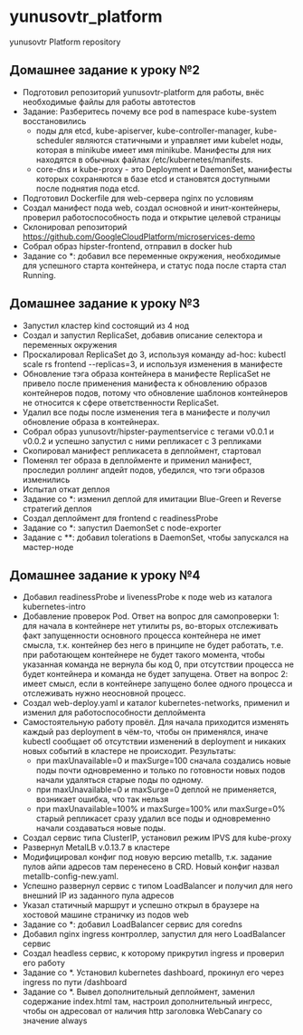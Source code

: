 # yunusovtr_platform
yunusovtr Platform repository

## Домашнее задание к уроку №2

- Подготовил репозиторий yunusovtr-platform для работы, внёс необходимые файлы для работы автотестов
- Задание: Разберитесь почему все pod в namespace kube-system восстановились
  - поды для etcd, kube-apiserver, kube-controller-manager, kube-scheduler являются статичными и управляет ими kubelet ноды, которая в minikube имеет имя minikube. Манифесты для них находятся в обычных файлах /etc/kubernetes/manifests.
  - core-dns и kube-proxy - это Deployment и DaemonSet, манифесты которых сохраняются в базе etcd и становятся доступными после поднятия пода etcd.
- Подготовил Dockerfile для web-сервера nginx по условиям
- Создал манифест пода web, создал основной и инит-контейнеры, проверил работоспособность пода и открытие целевой страницы
- Склонировал репозиторий https://github.com/GoogleCloudPlatform/microservices-demo
- Собрал образ hipster-frontend, отправил в docker hub
- Задание со *: добавил все переменные окружения, необходимые для успешного старта контейнера, и статус пода после старта стал Running.

## Домашнее задание к уроку №3

- Запустил кластер kind состоящий из 4 нод
- Создал и запустил ReplicaSet, добавив описание селектора и переменных окружения
- Проскалировал ReplicaSet до 3, используя команду ad-hoc: kubectl scale rs frontend --replicas=3, и используя изменения в манифесте
- Обновление тэга образа контейнера в манифесте ReplicaSet не привело после применения манифеста к обновлению образов контейнеров подов, потому что обновление шаблонов контейнеров не относится к сфере ответственности ReplicaSet.
- Удалил все поды после изменения тега в манифесте и получил обновление образа в контейнерах.
- Собрал образ yunusovtr/hipster-paymentservice с тегами v0.0.1 и v0.0.2 и успешно запустил с ними репликасет с 3 репликами
- Скопировал манифест репликасета в деплоймент, стартовал
- Поменял тег образа в деплойменте и применил манифест, проследил роллинг апдейт подов, убедился, что тэги образов изменились
- Испытал откат деплоя
- Задание со *: изменил деплой для имитации Blue-Green и Reverse стратегий деплоя
- Создал деплоймент для frontend с readinessProbe
- Задание со *: запустил DaemonSet с node-exporter
- Задание с **: добавил tolerations в DaemonSet, чтобы запускался на мастер-ноде

## Домашнее задание к уроку №4

- Добавил readinessProbe и livenessProbe к подe web из каталога kubernetes-intro
- Добавление проверок Pod. Ответ на вопрос для самопроверки 1: для начала в контейнере нет утилиты ps, во-вторых отслеживать факт запущенности основного процесса контейнера не имет смысла, т.к. контейнер без него в принципе не будет работать, т.е. при работающем контейнере не будет такого момента, чтобы указанная команда не вернула бы код 0, при отсутствии процесса не будет контейнера и команда не будет запущена. Ответ на вопрос 2: имеет смысл, если в контейнере запущено более одного процесса и отслеживать нужно неосновной процесс.
- Создал web-deploy.yaml и каталог kubernetes-networks, применил и изменил для работоспособности деплоймента
- Самостоятельную работу провёл. Для начала приходится изменять каждый раз deployment в чём-то, чтобы он применялся, иначе kubectl сообщает об отсутствии изменений в deployment и никаких новых событий в кластере не происходит. Результаты:
  - при maxUnavailable=0 и maxSurge=100 сначала создались новые поды почти одновременно и только по готовности новых подов начали удаляться старые поды по одному.
  - при maxUnavailable=0 и maxSurge=0 деплой не применяется, возникает ошибка, что так нельзя
  - при maxUnavailable=100% и maxSurge=100% или maxSurge=0% старый репликасет сразу удалил все поды и одновременно начали создаваться новые поды.
- Создал сервис типа ClusterIP, установил режим IPVS для kube-proxy
- Развернул MetalLB v.0.13.7 в кластере
- Модифицировал конфиг под новую версию metallb, т.к. задание пулов айпи адресов там перенесено в CRD. Новый конфиг назвал metallb-config-new.yaml.
- Успешно развернул сервис с типом LoadBalancer и получил для него внешний IP из заданного пула адресов
- Указал статичный маршрут и успешно открыл в браузере на хостовой машине страничку из подов web
- Задание со *: добавил LoadBalancer сервис для coredns
- Добавил nginx ingress контроллер, запустил для него LoadBalancer сервис
- Создал headless сервис, к которому прикрутил ingress и проверил его работу
- Задание со *. Установил kubernetes dashboard, прокинул его через ingress по пути /dashboard
- Задание со *. Вывел дополнительный деплоймент, заменил содержание index.html там, настроил дополнительный ингресс, чтобы он адресовал от наличия http заголовка WebCanary со значение always
